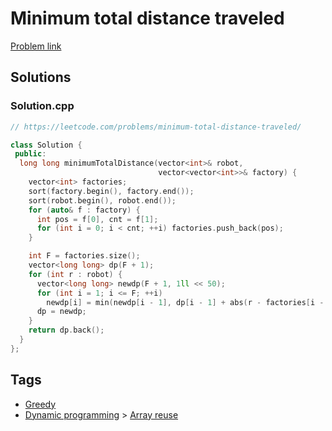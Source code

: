 # Minimum total distance traveled

[Problem link](https://leetcode.com/problems/minimum-total-distance-traveled/)

## Solutions


### Solution.cpp
```cpp
// https://leetcode.com/problems/minimum-total-distance-traveled/

class Solution {
 public:
  long long minimumTotalDistance(vector<int>& robot,
                                 vector<vector<int>>& factory) {
    vector<int> factories;
    sort(factory.begin(), factory.end());
    sort(robot.begin(), robot.end());
    for (auto& f : factory) {
      int pos = f[0], cnt = f[1];
      for (int i = 0; i < cnt; ++i) factories.push_back(pos);
    }

    int F = factories.size();
    vector<long long> dp(F + 1);
    for (int r : robot) {
      vector<long long> newdp(F + 1, 1ll << 50);
      for (int i = 1; i <= F; ++i)
        newdp[i] = min(newdp[i - 1], dp[i - 1] + abs(r - factories[i - 1]));
      dp = newdp;
    }
    return dp.back();
  }
};
```
## Tags

* [Greedy](/Collections/greedy.md#greedy)
* [Dynamic programming](/Collections/dynamic-programming.md#dynamic-programming) > [Array reuse](/Collections/dynamic-programming.md#array-reuse)
